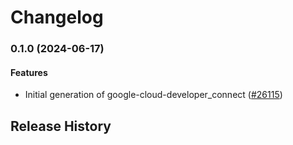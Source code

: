 # Changelog

### 0.1.0 (2024-06-17)

#### Features

* Initial generation of google-cloud-developer_connect ([#26115](https://github.com/googleapis/google-cloud-ruby/issues/26115)) 

## Release History

